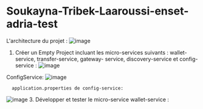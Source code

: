 # Soukayna-Tribek-Laaroussi-enset-adria-test
L'architecture du projet :
![image](https://github.com/Tribeksoukayna/Soukayna-Tribek-Laaroussi-enset-adria-test/assets/95369543/ff2d24d5-3cd9-4cf1-b6af-e50072633edc)

1. Créer un Empty Project incluant les micro-services suivants : wallet-service, transfer-service, gateway-
service, discovery-service et config-service :
![image](https://github.com/Tribeksoukayna/Soukayna-Tribek-Laaroussi-enset-adria-test/assets/95369543/3e410310-1317-4140-b70d-88a110b4e421)

ConfigService:
  ![image](https://github.com/Tribeksoukayna/Soukayna-Tribek-Laaroussi-enset-adria-test/assets/95369543/6b6cc1a1-c29a-4b1c-b6a1-816db927dc8e)

      application.properties de config-service: 
![image](https://github.com/Tribeksoukayna/Soukayna-Tribek-Laaroussi-enset-adria-test/assets/95369543/5e908a3c-be75-47b1-a563-4ebe9509a902)
3. Développer et tester le micro-service wallet-service :

